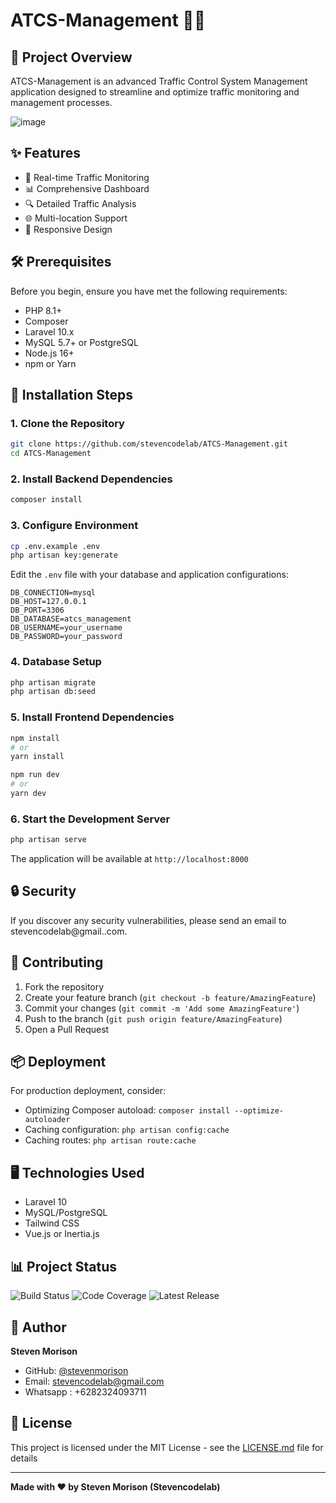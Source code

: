 # ATCS-Management 🚦🌐

## 📝 Project Overview

ATCS-Management is an advanced Traffic Control System Management application designed to streamline and optimize traffic monitoring and management processes.

![image](https://github.com/user-attachments/assets/f1a21486-77db-4990-b7eb-baa3d604a2e4)


## ✨ Features

- 🚥 Real-time Traffic Monitoring
- 📊 Comprehensive Dashboard
- 🔍 Detailed Traffic Analysis
- 🌐 Multi-location Support
- 📱 Responsive Design

## 🛠️ Prerequisites

Before you begin, ensure you have met the following requirements:

- PHP 8.1+
- Composer
- Laravel 10.x
- MySQL 5.7+ or PostgreSQL
- Node.js 16+
- npm or Yarn

## 🚀 Installation Steps

### 1. Clone the Repository

```bash
git clone https://github.com/stevencodelab/ATCS-Management.git
cd ATCS-Management
```

### 2. Install Backend Dependencies

```bash
composer install
```

### 3. Configure Environment

```bash
cp .env.example .env
php artisan key:generate
```

Edit the `.env` file with your database and application configurations:

```env
DB_CONNECTION=mysql
DB_HOST=127.0.0.1
DB_PORT=3306
DB_DATABASE=atcs_management
DB_USERNAME=your_username
DB_PASSWORD=your_password
```

### 4. Database Setup

```bash
php artisan migrate
php artisan db:seed
```

### 5. Install Frontend Dependencies

```bash
npm install
# or
yarn install

npm run dev
# or
yarn dev
```

### 6. Start the Development Server

```bash
php artisan serve
```

The application will be available at `http://localhost:8000`

## 🔒 Security

If you discover any security vulnerabilities, please send an email to stevencodelab@gmail..com.

## 🤝 Contributing

1. Fork the repository
2. Create your feature branch (`git checkout -b feature/AmazingFeature`)
3. Commit your changes (`git commit -m 'Add some AmazingFeature'`)
4. Push to the branch (`git push origin feature/AmazingFeature`)
5. Open a Pull Request

## 📦 Deployment

For production deployment, consider:
- Optimizing Composer autoload: `composer install --optimize-autoloader`
- Caching configuration: `php artisan config:cache`
- Caching routes: `php artisan route:cache`

## 🖥️ Technologies Used

- Laravel 10
- MySQL/PostgreSQL
- Tailwind CSS
- Vue.js or Inertia.js 

## 📊 Project Status

![Build Status](https://img.shields.io/github/actions/workflow/status/your-username/ATCS-Management/laravel.yml)
![Code Coverage](https://img.shields.io/codecov/c/github/your-username/ATCS-Management)
![Latest Release](https://img.shields.io/github/v/release/your-username/ATCS-Management)

## 👥 Author

**Steven Morison**
- GitHub: [@stevenmorison](https://stevencodelab.github.io)
- Email: stevencodelab@gmail.com
- Whatsapp : +6282324093711

## 📄 License

This project is licensed under the MIT License - see the [LICENSE.md](LICENSE.md) file for details

---

**Made with ❤️ by Steven Morison (Stevencodelab)**
